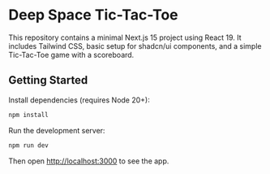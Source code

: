 # Deep Space Tic-Tac-Toe

This repository contains a minimal Next.js 15 project using React 19. It includes Tailwind CSS, basic setup for shadcn/ui components, and a simple Tic-Tac-Toe game with a scoreboard.

## Getting Started

Install dependencies (requires Node 20+):

```bash
npm install
```

Run the development server:

```bash
npm run dev
```

Then open [http://localhost:3000](http://localhost:3000) to see the app.
